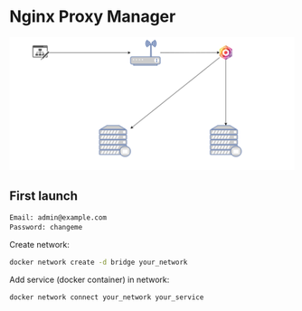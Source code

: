 # Nginx Proxy Manager
![npm.svg](./img/npm.svg)

## First launch
```bash
Email: admin@example.com
Password: changeme
```
Create network:
```bash
docker network create -d bridge your_network
```

Add service (docker container) in network:
```
docker network connect your_network your_service
```
